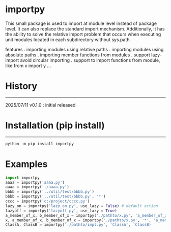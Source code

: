 # importpy

This small package is used to import at module level instead of package level.
It can also replace the standard import mechanism. Additionally, it has the ability to solve the relative import problem that occurs 
when executing unit modules located in each subdirectory without sys.path.

features
. importing modules using relative paths
. importing modules using absolute paths
. importing member functions from modules
. support lazy-import avoid circular importing
. support to import functions from module, like from x import y ...

# History
------------
2025/07/11 v0.1.0 : initial released  

# Installation (pip install)
------------
```python
python -m pip install importpy
```
# Examples
```python
import importpy
aaaa = importpy('aaaa.py') 
aaaa = importpy('./aaaa.py') 
bbbb = importpy('../util/test/bbbb.py') 
bbbb = importpy('../util/test/bbbb.py', '*')
cccc = importpy('c:/project/cccc.py') 
lazy_on = importpy('lazy_on.py', use_lazy = False) # default action
lazyoff = importpy('lazyoff.py', use_lazy = True) 
a_member_of_x, b_member_of_x = importpy('./pathto/x.py', 'a_member_of_x', 'b_member_of_x') 
x, a_member_of_x, b_member_of_x = importpy('./pathto/x.py', '*', 'a_member_of_x', 'b_member_of_x') 
ClassA, ClassB = importpy('./pathto/impl.py', 'ClassA', 'ClassB)
```


